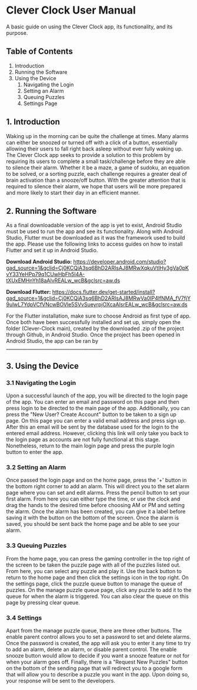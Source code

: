 # Clever Clock User Manual

A basic guide on using the Clever Clock app, its functionality, and its purpose.

## **Table of Contents**

1. Introduction
2. Running the Software
3. Using the Device
    1.   Navigating the Login
    2.   Setting an Alarm
    3.   Queuing Puzzles
    4.   Settings Page
  
## 1. Introduction

Waking up in the morning can be quite the challenge at times. Many alarms can either be snoozed or turned off with a click of a button, essentially allowing their users to fall right back asleep without ever fully waking up. The Clever Clock app seeks to provide a solution to this problem by requiring its users to complete a small task/challenge before they are able to silence their alarm. Whether it be a maze, a game of sudoku, an equation to be solved, or a sorting puzzle, each challenge requires a greater deal of brain activation than a snooze/off button. With the greater attention that is required to silence their alarm, we hope that users will be more prepared and more likely to start their day in an efficient manner.

## 2. Running the Software

As a final downloadable version of the app is yet to exist, Android Studio must be used to run the app and see its functionality. Along with Android Studio, Flutter must be downloaded as it was the framework used to build the app. Please use the following links to access guides on how to install Flutter and set it up in Android Studio.

**Download Android Studio:** <https://developer.android.com/studio?gad_source=1&gclid=Cj0KCQiA3sq6BhD2ARIsAJ8MRwXqkuVtIHy3gVa0pKvY33YeHPp79q1CUwHbFh5I4A-tXUxEMHnYh18aAlvREALw_wcB&gclsrc=aw.ds>

**Download Flutter:** <https://docs.flutter.dev/get-started/install?gad_source=1&gclid=Cj0KCQiA3sq6BhD2ARIsAJ8MRwVa0IP4lfNMA_fV7fjY9ulwL7YdpVCfVNcwBOVle5SVvSueyrpjOXcaAlsrEALw_wcB&gclsrc=aw.ds>

For the Flutter installation, make sure to choose Android as first type of app. Once both have been successfully installed and set up, simply open the folder (Clever-Clock main), created by the downloaded .zip of the project through Github, in Android Studio. Once the project has been opened in Android Studio, the app can be ran by _________________________________________

## 3. Using the Device

### 3.1 Navigating the Login

Upon a successful launch of the app, you will be directed to the login page of the app. You can enter an email and password on this page and then press login to be directed to the main page of the app. Additionally, you can press the "New User? Create Account" button to be taken to a sign up page. On this page you can enter a valid email address and press sign up. After this an email will be sent by the database used for the login to the entered email address. However, clicking this link will only take you back to the login page as accounts are not fully functional at this stage. Nonetheless, return to the main login page and press the purple login button to enter the app.

### 3.2 Setting an Alarm

Once passed the login page and on the home page, press the '+' button in the bottom right corner to add an alarm. This will direct you to the set alarm page where you can set and edit alarms. Press the pencil button to set your first alarm. From here you can either type the time, or use the clock and drag the hands to the desired time before choosing AM or PM and setting the alarm. Once the alarm has been created, you can give it a label before saving it with the button on the bottom of the screen. Once the alarm is saved, you should be sent back the home page and be able to see your alarm.

### 3.3 Queuing Puzzles

From the home page, you can press the gaming controller in the top right of the screen to be taken the puzzle page with all of the puzzles listed out. From here, you can select any puzzle and play it. Use the back button to return to the home page and then click the settings icon in the top right. On the settings page, click the puzzle queue button to manage the queue of puzzles. On the manage puzzle queue page, click any puzzle to add it to the queue for when the alarm is triggered. You can also clear the queue on this page by pressing clear queue. 

### 3.4 Settings

Apart from the manage puzzle queue, there are three other buttons. The enable parent control allows you to set a password to set and delete alarms. Once the password is created, the app will ask you to enter it any time to try to add an alarm, delete an alarm, or disable parent control. The enable snooze button would allow to decide if you want a snooze feature or not for when your alarm goes off. Finally, there is a "Request New Puzzles" button on the bottom of the sending page that will redirect you to a google form that will allow you to describe a puzzle you want in the app. Upon doing so, your response will be sent to the developers.



